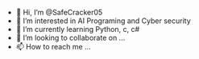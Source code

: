 - 👋 Hi, I’m @SafeCracker05
- 👀 I’m interested in AI Programing and Cyber security
- 🌱 I’m currently learning Python, c, c#
- 💞️ I’m looking to collaborate on ...
- 📫 How to reach me ...

<!---
SafeCracker05/SafeCracker05 is a ✨ special ✨ repository because its `README.md` (this file) appears on your GitHub profile.
You can click the Preview link to take a look at your changes.
--->

